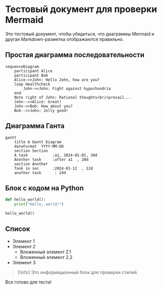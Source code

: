 # Тестовый документ для проверки Mermaid

Это тестовый документ, чтобы убедиться, что диаграммы Mermaid и другая Markdown-разметка отображаются правильно.

## Простая диаграмма последовательности

```mermaid
sequenceDiagram
    participant Alice
    participant Bob
    Alice->>John: Hello John, how are you?
    loop Healthcheck
        John->>John: Fight against hypochondria
    end
    Note right of John: Rational thoughts<br/>prevail...
    John-->>Alice: Great!
    John->>Bob: How about you?
    Bob-->>John: Jolly good!
```

## Диаграмма Ганта

```mermaid
gantt
    title A Gantt Diagram
    dateFormat  YYYY-MM-DD
    section Section
    A task           :a1, 2024-01-01, 30d
    Another task     :after a1  , 20d
    section Another
    Task in sec      :2024-01-12  , 12d
    another task      : 24d
```

## Блок с кодом на Python

```python
def hello_world():
    print("Hello, world!")

hello_world()
```

## Список

- Элемент 1
- Элемент 2
  - Вложенный элемент 2.1
  - Вложенный элемент 2.2
- Элемент 3

> [!info]
> Это информационный блок для проверки стилей.

Все готово для теста!